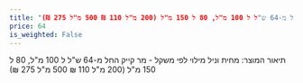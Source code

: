 ```yaml
---
title: "מחית וניל מילוי לפי משקל - מר קייק החל מ-64 ש"ל ל 100 מ"ל, 80 ל 150 מ"ל (200 מ"ל 110 ₪ 500 מ"ל 275 ₪)"
price: 64
is_weighted: False
---
```


תיאור המוצר: מחית וניל מילוי לפי משקל - מר קייק החל מ-64 ש"ל ל 100 מ"ל, 80 ל 150 מ"ל (200 מ"ל 110 ₪ 500 מ"ל 275 ₪)
